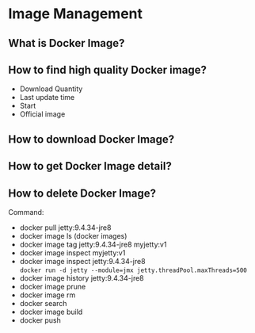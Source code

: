# Image Management
## What is Docker Image?
## How to find high quality Docker image?
- Download Quantity
- Last update time
- Start
- Official image
## How to download Docker Image?
## How to get Docker Image detail?
## How to delete Docker Image?
Command:
- docker pull jetty:9.4.34-jre8
- docker image ls (docker images)
- docker image tag jetty:9.4.34-jre8 myjetty:v1
- docker image inspect myjetty:v1
- docker image inspect jetty:9.4.34-jre8  
  `docker run -d jetty --module=jmx jetty.threadPool.maxThreads=500`
- docker image history jetty:9.4.34-jre8
- docker image prune
- docker image rm
- docker search
- docker image build
- docker push


